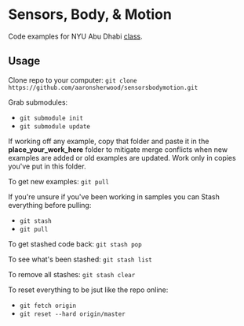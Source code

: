 # Sensors, Body, & Motion
Code examples for NYU Abu Dhabi [class](http://sbm.nyuad.im/weekly-schedule/).

## Usage

Clone repo to your computer: `git clone https://github.com/aaronsherwood/sensorsbodymotion.git`

Grab submodules:
* `git submodule init`
* `git submodule update`

If working off any example, copy that folder and paste it in the __place_your_work_here__ folder to mitigate merge conflicts when new examples are added or old examples are updated. Work only in copies you've put in this folder.

To get new examples: `git pull`

If you're unsure if you've been working in samples you can Stash everything before pulling:
* `git stash`
* `git pull`

To get stashed code back: `git stash pop`

To see what's been stashed: `git stash list`

To remove all stashes: `git stash clear`

To reset everything to be jsut like the repo online:
* `git fetch origin`
* `git reset --hard origin/master`


